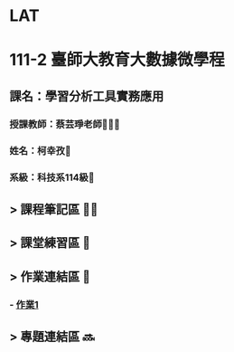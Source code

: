 # LAT
# 111-2 臺師大教育大數據微學程
## 課名：學習分析工具實務應用
### 授課教師：蔡芸琤老師👩🏻‍💻
### 姓名：柯幸孜🌼
### 系級：科技系114級🦁




## > 課程筆記區 ✍🏻
## > 課堂練習區 :book:


## > 作業連結區 :pencil:
###  - [作業1](https://github.com/Hsing-Tzu/LAT/blob/main/%E4%BD%9C%E6%A5%AD%E9%80%A3%E7%B5%90%E5%8D%80/Homework%201/Homework%201.ipynb)


## > 專題連結區 🔜
